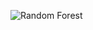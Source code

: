 ![Random Forest](https://en.wikipedia.org/wiki/Random_forest#/media/File:Random_forest_diagram_complete.png)
